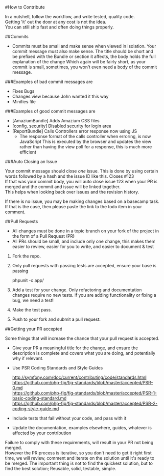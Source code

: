 #How to Contribute

In a nutshell, follow the workflow, and write tested, quality code.  
Getting 'it' out the door at any cost is not the idea.  
You can still ship fast and often doing things properly.

##Commits

* Commits must be small and make sense when viewed in isolation. Your commit message
 must also make sense. The title should be short and be prefixed with the 
 Bundle or section it affects, the body holds the full explanation of the change
 Which again will be fairly short, as your commit is small, sometimes, you won't even need
 a body of the commit message.

###Examples of bad commit messages are

 * Fixes Bugs
 * Changes view because John wanted it this way
 * Minifies file

###Examples of good commit messages are

 * [AmaziumBundle] Adds Amazium CSS files
 * [config, security] Disabled security for login area
 * [ReportBundle] Calls Controllers error response now using JS
     * The response format of the calls controller when erroring, is now JavaScript
      This is executed by the browser and updates the view rather than having
      the view poll for a response, this is much more efficient


###Auto Closing an Issue

Your commit message should close *one* issue. This is done by using certain words
 followed by a hash and the issue ID like this. Closes #123  
If that was your commit body, you will auto close issue 123 when your PR is merged
and the commit and issue will be linked together.  
This helps when looking back over issues and the revision history.

If there is no issue, you may be making changes based on a basecamp task.  
If that is the case, then please paste the link to the todo item in your comment.

##Pull Requests

* All changes must be done in a topic branch on your fork of the project in 
 the form of a Pull Request (PR)
* All PRs should be small, and include only one change, this makes them easier to
 review, easier for you to write, and easier to document & test

1) Fork the repo.

2) Only pull requests with passing tests are accepted, ensure your base is passing

    phpunit -c app/

3) Add a test for your change. Only refactoring and documentation changes
require no new tests. If you are adding functionality or fixing a bug, we need
a test!

4) Make the test pass.

5) Push to your fork and submit a pull request.

##Getting your PR accepted

Some things that will increase the chance that your pull request is accepted.

* Give your PR a meaningful title for the change, and ensure the description
 is complete and covers what you are doing, and potentially why if relevant.

* Use PSR Coding Standards and Style Guides

    http://symfony.com/doc/current/contributing/code/standards.html  
    https://github.com/php-fig/fig-standards/blob/master/accepted/PSR-0.md  
    https://github.com/php-fig/fig-standards/blob/master/accepted/PSR-1-basic-coding-standard.md  
    https://github.com/php-fig/fig-standards/blob/master/accepted/PSR-2-coding-style-guide.md


* Include tests that fail without your code, and pass with it
* Update the documentation, examples elsewhere, guides,
  whatever is affected by your contribution

Failure to comply with these requirements, will result in your PR not being merged.  
However the PR process is iterative, so you don't need to get it right first time,
we will review, comment and iterate on the solution until it's ready to be merged.
The important thing is not to find the quickest solution, but to find the best solution; Reusable, solid, testable, simple.
